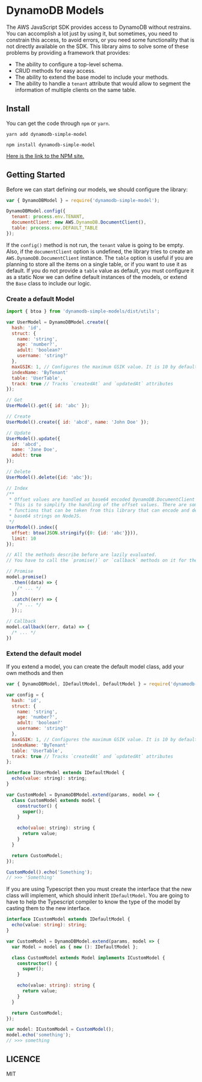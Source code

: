 # DynamoDB Models

The AWS JavaScript SDK provides access to DynamoDB without restrains. You can accomplish a lot just by using it, but sometimes, you need to constrain this access, to avoid errors, or you need some functionality that is not directly available on the SDK. This library aims to solve some of these problems by providing a framework that provides:

* The ability to configure a top-level schema.
* CRUD methods for easy access.
* The ability to extend the base model to include your methods.
* The ability to handle a `tenant` attribute that would allow to segment the information of multiple clients on the same table.

## Install

You can get the code through `npm` or `yarn`.

```
yarn add dynamodb-simple-model

npm install dynamodb-simple-model
```

[Here is the link to the NPM site.](https://www.npmjs.com/package/dynamodb-simple-model)

## Getting Started

Before we can start defining our models, we should configure the library:

```javascript
var { DynamoDBModel } = require('dynamodb-simple-model');

DynamoDBModel.config({
  tenant: process.env.TENANT,
  documentClient: new AWS.DynamoDB.DocumentClient(),
  table: process.env.DEFAULT_TABLE
});
```

If the `config()` method is not run, the `tenant` value is going to be empty. Also, if the `documentClient` option is undefined, the library tries to create an `AWS.DynamoDB.DocumentClient` instance. The `table` option is useful if you are planning to store all the items on a single table, or if you want to use it as default. If you do not provide a `table` value as default, you must configure it as a static
Now we can define default instances of the models, or extend the `Base` class to include our logic.

### Create a default Model

```javascript
import { btoa } from 'dynamodb-simple-models/dist/utils';

var UserModel = DynamoDBModel.create({
  hash: 'id',
  struct: {
    name: 'string',
    age: 'number?',
    adult: 'boolean?'
    username: 'string?'
  },
  maxGSIK: 1, // Configures the maximum GSIK value. It is 10 by default.
  indexName: 'ByTenant'
  table: 'UserTable',
  track: true // Tracks `createdAt` and `updatedAt` attributes
});

// Get
UserModel().get({ id: 'abc' });

// Create
UserModel().create({ id: 'abcd', name: 'John Doe' });

// Update
UserModel().update({
  id: 'abcd',
  name: 'Jane Doe',
  adult: true
});

// Delete
UserModel().delete({id: 'abc'});

// Index
/**
 * Offset values are handled as base64 encoded DynamoDB.DocumentClient keys.
 * This is to simplify the handling of the offset values. There are some helper
 * functions that can be taken from this library that can encode and decode
 * base64 strings on NodeJS.
 */
UserModel().index({
  offset: btoa(JSON.stringify({0: {id: 'abc'}})),
  limit: 10
});

// All the methods describe before are lazily evaluated.
// You have to call the `promise()` or `callback` methods on it for them to run.

// Promise
model.promise()
  .then((data) => {
    /* ... */
  })
  .catch((err) => {
    /* ... */
  });;

// Callback
model.callback((err, data) => {
  /* ... */
})
```

### Extend the default model

If you extend a model, you can create the default model class, add your own methods and then

```javascript
var { DynamoDBModel, IDefaultModel, DefaultModel } = require('dynamodb-simple-model');

var config = {
  hash: 'id',
  struct: {
    name: 'string',
    age: 'number?',
    adult: 'boolean?'
    username: 'string?'
  },
  maxGSIK: 1, // Configures the maximum GSIK value. It is 10 by default.
  indexName: 'ByTenant'
  table: 'UserTable',
  track: true // Tracks `createdAt` and `updatedAt` attributes
};

interface IUserModel extends IDefaultModel {
  echo(value: string): string;
}

var CustomModel = DynamoDBModel.extend(params, model => {
  class CustomModel extends model {
    constructor() {
      super();
    }

    echo(value: string): string {
      return value;
    }
  }

  return CustomModel;
});

CustomModel().echo('Something');
// >>> 'Something'
```

If you are using Typescript then you must create the interface that the new class will implement, which should inherit `IDefaultModel`. You are going to have to help the Typescript compiler to know the type of the model by casting them to the new interface.

```typescript
interface ICustomModel extends IDefaultModel {
  echo(value: string): string;
}

var CustomModel = DynamoDBModel.extend(params, model => {
  var Model = model as { new (): IDefaultModel };

  class CustomModel extends Model implements ICustomModel {
    constructor() {
      super();
    }

    echo(value: string): string {
      return value;
    }
  }

  return CustomModel;
});

var model: ICustomModel = CustomModel();
model.echo('something');
// >>> something
```

## LICENCE

MIT

